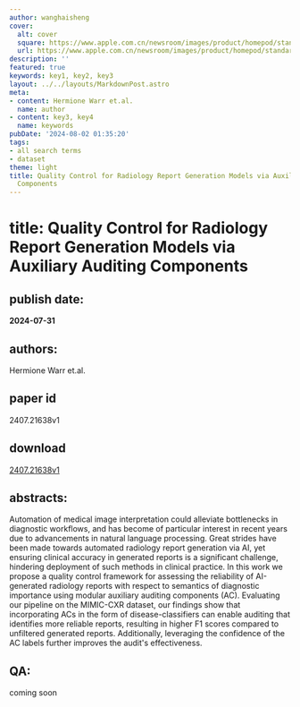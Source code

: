 ```yaml
---
author: wanghaisheng
cover:
  alt: cover
  square: https://www.apple.com.cn/newsroom/images/product/homepod/standard/Apple-HomePod-hero-230118_big.jpg.large_2x.jpg
  url: https://www.apple.com.cn/newsroom/images/product/homepod/standard/Apple-HomePod-hero-230118_big.jpg.large_2x.jpg
description: ''
featured: true
keywords: key1, key2, key3
layout: ../../layouts/MarkdownPost.astro
meta:
- content: Hermione Warr et.al.
  name: author
- content: key3, key4
  name: keywords
pubDate: '2024-08-02 01:35:20'
tags:
- all search terms
- dataset
theme: light
title: Quality Control for Radiology Report Generation Models via Auxiliary Auditing
  Components
---
```


# title: Quality Control for Radiology Report Generation Models via Auxiliary Auditing Components 
## publish date: 
**2024-07-31** 
## authors: 
  Hermione Warr et.al. 
## paper id
2407.21638v1
## download
[2407.21638v1](http://arxiv.org/abs/2407.21638v1)
## abstracts:
Automation of medical image interpretation could alleviate bottlenecks in diagnostic workflows, and has become of particular interest in recent years due to advancements in natural language processing. Great strides have been made towards automated radiology report generation via AI, yet ensuring clinical accuracy in generated reports is a significant challenge, hindering deployment of such methods in clinical practice. In this work we propose a quality control framework for assessing the reliability of AI-generated radiology reports with respect to semantics of diagnostic importance using modular auxiliary auditing components (AC). Evaluating our pipeline on the MIMIC-CXR dataset, our findings show that incorporating ACs in the form of disease-classifiers can enable auditing that identifies more reliable reports, resulting in higher F1 scores compared to unfiltered generated reports. Additionally, leveraging the confidence of the AC labels further improves the audit's effectiveness.
## QA:
coming soon
